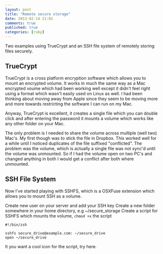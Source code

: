 ```yaml
---
layout: post
title: "Remote secure storage"
date: 2013-02-14 21:01
comments: true
published: true
categories: [ruby]
---
```


Two examples using TrueCrypt and an SSH file system of remotely storing files
securely.

<!--more-->

## TrueCrypt

TrueCrypt is a cross platform encryption software which allows you to mount an encrypted volume. It works in much the same way as a Mac encrypted voume which had been working well except it didn't feel right using a format which wasn't easily used on Linux as well. I had been thinking about moving away from Apple since they seem to be moving more and more towards restricting the software I can run on my Mac.

Anyway, TrueCrypt is excellent, it creates a single file which you can double click and after entering the password it mounts a volume which works like any other folder on your Mac.

The only problem is I needed to share the volume across multiple (well two) Mac's. My first though was to stick the file in Dropbox. This worked well for a while until I noticed duplicates of the file suffixed "conflicted". The problem was the volume, which is actually a single file was not sync'd until the volume was unmounted. So if I had the volume open on two PC's and changed anything in both I would get a conflict after both where unmounted.

## SSH File System

Now I've started playing with SSHFS, which is a OSXFuse extension which allows you to mount SSH as a volume.

Create new user on your server and add your SSH key
Create a new folder somewhere in your home directory, e.g ~/secure_storage
Create a script for SSHFS which mounts the volume, `chmod +x` the script

```
#!/bin/zsh
 
sshfs secure_drive@example.com: ~/secure_drive
open ~/secure_drive
```

It you want a cool icon for the script, try here.
